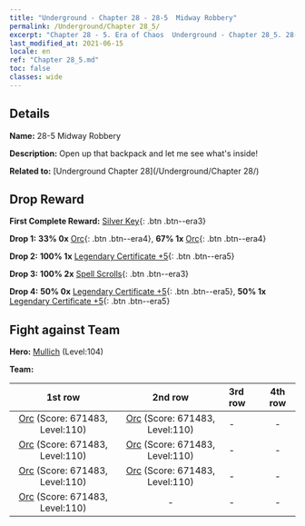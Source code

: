 ```yaml
---
title: "Underground - Chapter 28 - 28-5  Midway Robbery"
permalink: /Underground/Chapter 28_5/
excerpt: "Chapter 28 - 5. Era of Chaos  Underground - Chapter 28_5. 28-5  Midway Robbery"
last_modified_at: 2021-06-15
locale: en
ref: "Chapter 28_5.md"
toc: false
classes: wide
---
```


## Details

 **Name:** 28-5  Midway Robbery

 **Description:**       Open up that backpack and let me see what's inside!

 **Related to:** [Underground Chapter 28](/Underground/Chapter 28/)

## Drop Reward

 **First Complete Reward:** [Silver Key](/Items/con_693/){: .btn .btn--era3}

 **Drop 1:** **33% 0x** [Orc](/Items/unt_219/){: .btn .btn--era4}, **67% 1x** [Orc](/Items/unt_219/){: .btn .btn--era4}

 **Drop 2:** **100% 1x** [Legendary Certificate +5](/Items/mat_102/){: .btn .btn--era5}

 **Drop 3:** **100% 2x** [Spell Scrolls](/Items/con_694/){: .btn .btn--era3}

 **Drop 4:** **50% 0x** [Legendary Certificate +5](/Items/mat_102/){: .btn .btn--era5}, **50% 1x** [Legendary Certificate +5](/Items/mat_102/){: .btn .btn--era5}


## Fight against Team
 **Hero:** [Mullich](/heroes/Mullich/) (Level:104)

 **Team:**


  | 1st row | 2nd row | 3rd row | 4th row |
  |:----:|:----:|:----|:----:|
  | [Orc](/units/Orc/) (Score: 671483, Level:110)  | [Orc](/units/Orc/) (Score: 671483, Level:110)  | - | - |
  | [Orc](/units/Orc/) (Score: 671483, Level:110)  | [Orc](/units/Orc/) (Score: 671483, Level:110)  | - | - |
  | [Orc](/units/Orc/) (Score: 671483, Level:110)  | [Orc](/units/Orc/) (Score: 671483, Level:110)  | - | - |
  | [Orc](/units/Orc/) (Score: 671483, Level:110)  | - | - | - |


